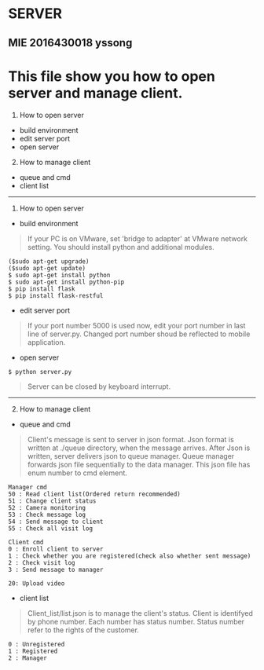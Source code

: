 # SERVER

## MIE 2016430018 yssong

# This file show you how to open server and manage client.
1. How to open server
- build environment
- edit server port
- open server
2. How to manage client
- queue and cmd
- client list

---

1. How to open server
- build environment
>If your PC is on VMware, set 'bridge to adapter' at VMware network setting.
You should install python and additional modules.
```
($sudo apt-get upgrade)
($sudo apt-get update)
$ sudo apt-get install python
$ sudo apt-get install python-pip
$ pip install flask
$ pip install flask-restful
```

- edit server port
>If your port number 5000 is used now, edit your port number in last line of server.py.
Changed port number shoud be reflected to mobile application.

- open server
```
$ python server.py
```
>Server can be closed by keyboard interrupt.

---

2. How to manage client
- queue and cmd
>Client's message is sent to server in json format.
Json format is written at ./queue directory, when the message arrives.
After Json is written, server delivers json to queue manager.
Queue manager forwards json file sequentially to the data manager.
This json file has enum number to cmd element.

```
Manager cmd
50 : Read client list(Ordered return recommended)
51 : Change client status
52 : Camera monitoring
53 : Check message log
54 : Send message to client
55 : Check all visit log
```
```
Client cmd
0 : Enroll client to server
1 : Check whether you are registered(check also whether sent message)
2 : Check visit log
3 : Send message to manager

20: Upload video
```

- client list
>Client_list/list.json is to manage the client's status.
Client is identifyed by phone number.
Each number has status number.
Status number refer to the rights of the customer.
```
0 : Unregistered
1 : Registered
2 : Manager
```
